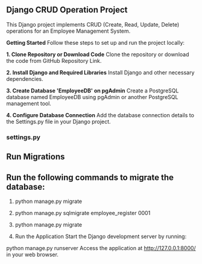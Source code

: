 ## **Django CRUD Operation Project**
This Django project implements CRUD (Create, Read, Update, Delete) operations for an Employee Management System.

**Getting Started**
Follow these steps to set up and run the project locally:

**1. Clone Repository or Download Code**
Clone the repository or download the code from GitHub Repository Link.

**2. Install Django and Required Libraries**
Install Django and other necessary dependencies.

**3. Create Database 'EmployeeDB' on pgAdmin**
Create a PostgreSQL database named EmployeeDB using pgAdmin or another PostgreSQL management tool.

**4. Configure Database Connection**
Add the database connection details to the Settings.py file in your Django project.

### settings.py

## Run Migrations
## Run the following commands to migrate the database:

 1. python manage.py migrate
 2. python manage.py sqlmigrate employee_register 0001
 3. python manage.py migrate

6. Run the Application
Start the Django development server by running:

python manage.py runserver
Access the application at http://127.0.0.1:8000/ in your web browser.

